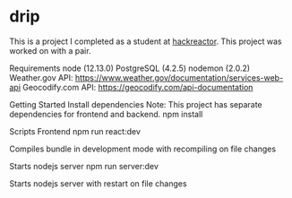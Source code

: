 # drip
This is a project I completed as a student at [hackreactor](http://hackreactor.com). This project was worked on with a pair.

Requirements
node (12.13.0)
PostgreSQL (4.2.5)
nodemon (2.0.2)
Weather.gov API: https://www.weather.gov/documentation/services-web-api
Geocodify.com API: https://geocodify.com/api-documentation

Getting Started
Install dependencies
Note: This project has separate dependencies for frontend and backend.
npm install

Scripts
Frontend
npm run react:dev

Compiles bundle in development mode with recompiling on file changes

Starts nodejs server
npm run server:dev

Starts nodejs server with restart on file changes
